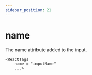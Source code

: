 ```yaml
---
sidebar_position: 21
---
```


# name

The name attribute added to the input.

```
<ReactTags
    name = "inputName"
    ...>
```